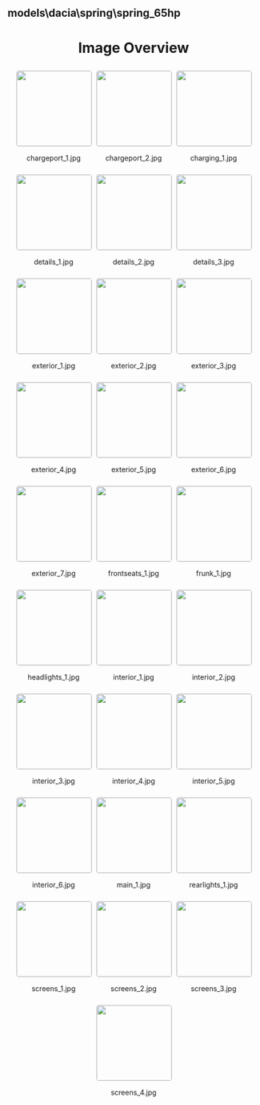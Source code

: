 ## models\dacia\spring\spring_65hp


<style>
    .image-gallery {
        display: flex;
        flex-wrap: wrap;
        gap: 10px;
        justify-content: center;
        padding: 10px;
    }
    .image-gallery img {
        width: 150px;
        height: auto;
        border: 1px solid #ddd;
        border-radius: 5px;
    }
    .image-gallery div {
        flex: 1 1 calc(33.333% - 20px); /* Three images per row on large screens */
        max-width: 150px;
        text-align: center;
    }
    @media (max-width: 768px) {
        .image-gallery div {
            flex: 1 1 calc(50% - 20px); /* Two images per row on medium screens */
        }
    }
    @media (max-width: 480px) {
        .image-gallery div {
            flex: 1 1 100%; /* One image per row on small screens */
        }
    }
</style>
<h1 style ="text-align: center;"> Image Overview </h1> <div class="image-gallery">
<div>
<img src="https://media.evkx.net/multimedia/models/dacia/spring/spring_65hp/chargeport_1_st.jpg">
<p>chargeport_1.jpg</p>
</div>
<div>
<img src="https://media.evkx.net/multimedia/models/dacia/spring/spring_65hp/chargeport_2_st.jpg">
<p>chargeport_2.jpg</p>
</div>
<div>
<img src="https://media.evkx.net/multimedia/models/dacia/spring/spring_65hp/charging_1_st.jpg">
<p>charging_1.jpg</p>
</div>
<div>
<img src="https://media.evkx.net/multimedia/models/dacia/spring/spring_65hp/details_1_st.jpg">
<p>details_1.jpg</p>
</div>
<div>
<img src="https://media.evkx.net/multimedia/models/dacia/spring/spring_65hp/details_2_st.jpg">
<p>details_2.jpg</p>
</div>
<div>
<img src="https://media.evkx.net/multimedia/models/dacia/spring/spring_65hp/details_3_st.jpg">
<p>details_3.jpg</p>
</div>
<div>
<img src="https://media.evkx.net/multimedia/models/dacia/spring/spring_65hp/exterior_1_st.jpg">
<p>exterior_1.jpg</p>
</div>
<div>
<img src="https://media.evkx.net/multimedia/models/dacia/spring/spring_65hp/exterior_2_st.jpg">
<p>exterior_2.jpg</p>
</div>
<div>
<img src="https://media.evkx.net/multimedia/models/dacia/spring/spring_65hp/exterior_3_st.jpg">
<p>exterior_3.jpg</p>
</div>
<div>
<img src="https://media.evkx.net/multimedia/models/dacia/spring/spring_65hp/exterior_4_st.jpg">
<p>exterior_4.jpg</p>
</div>
<div>
<img src="https://media.evkx.net/multimedia/models/dacia/spring/spring_65hp/exterior_5_st.jpg">
<p>exterior_5.jpg</p>
</div>
<div>
<img src="https://media.evkx.net/multimedia/models/dacia/spring/spring_65hp/exterior_6_st.jpg">
<p>exterior_6.jpg</p>
</div>
<div>
<img src="https://media.evkx.net/multimedia/models/dacia/spring/spring_65hp/exterior_7_st.jpg">
<p>exterior_7.jpg</p>
</div>
<div>
<img src="https://media.evkx.net/multimedia/models/dacia/spring/spring_65hp/frontseats_1_st.jpg">
<p>frontseats_1.jpg</p>
</div>
<div>
<img src="https://media.evkx.net/multimedia/models/dacia/spring/spring_65hp/frunk_1_st.jpg">
<p>frunk_1.jpg</p>
</div>
<div>
<img src="https://media.evkx.net/multimedia/models/dacia/spring/spring_65hp/headlights_1_st.jpg">
<p>headlights_1.jpg</p>
</div>
<div>
<img src="https://media.evkx.net/multimedia/models/dacia/spring/spring_65hp/interior_1_st.jpg">
<p>interior_1.jpg</p>
</div>
<div>
<img src="https://media.evkx.net/multimedia/models/dacia/spring/spring_65hp/interior_2_st.jpg">
<p>interior_2.jpg</p>
</div>
<div>
<img src="https://media.evkx.net/multimedia/models/dacia/spring/spring_65hp/interior_3_st.jpg">
<p>interior_3.jpg</p>
</div>
<div>
<img src="https://media.evkx.net/multimedia/models/dacia/spring/spring_65hp/interior_4_st.jpg">
<p>interior_4.jpg</p>
</div>
<div>
<img src="https://media.evkx.net/multimedia/models/dacia/spring/spring_65hp/interior_5_st.jpg">
<p>interior_5.jpg</p>
</div>
<div>
<img src="https://media.evkx.net/multimedia/models/dacia/spring/spring_65hp/interior_6_st.jpg">
<p>interior_6.jpg</p>
</div>
<div>
<img src="https://media.evkx.net/multimedia/models/dacia/spring/spring_65hp/main_1_st.jpg">
<p>main_1.jpg</p>
</div>
<div>
<img src="https://media.evkx.net/multimedia/models/dacia/spring/spring_65hp/rearlights_1_st.jpg">
<p>rearlights_1.jpg</p>
</div>
<div>
<img src="https://media.evkx.net/multimedia/models/dacia/spring/spring_65hp/screens_1_st.jpg">
<p>screens_1.jpg</p>
</div>
<div>
<img src="https://media.evkx.net/multimedia/models/dacia/spring/spring_65hp/screens_2_st.jpg">
<p>screens_2.jpg</p>
</div>
<div>
<img src="https://media.evkx.net/multimedia/models/dacia/spring/spring_65hp/screens_3_st.jpg">
<p>screens_3.jpg</p>
</div>
<div>
<img src="https://media.evkx.net/multimedia/models/dacia/spring/spring_65hp/screens_4_st.jpg">
<p>screens_4.jpg</p>
</div>
</div>
